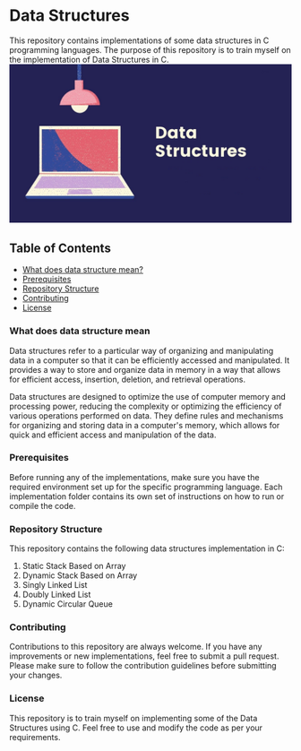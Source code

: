 # Data Structures
This repository contains implementations of some data structures in C programming languages. The purpose of this repository is to train myself on the implementation of Data Structures in C.
![Header image](https://github.com/MohamedGalal-2/Data-Structures/blob/main/Header.jpg)

## Table of Contents
- [What does data structure mean?](#What-does-data-structure-mean)
- [Prerequisites](#Prerequisites)
- [Repository Structure](#Repository-Structure)
- [Contributing](#Contributing)
- [License](#License)

### What does data structure mean
Data structures refer to a particular way of organizing and manipulating data in a computer so that it can be efficiently accessed and manipulated. It provides a way to store and organize data in memory in a way that allows for efficient access, insertion, deletion, and retrieval operations.

Data structures are designed to optimize the use of computer memory and processing power, reducing the complexity or optimizing the efficiency of various operations performed on data. They define rules and mechanisms for organizing and storing data in a computer's memory, which allows for quick and efficient access and manipulation of the data.

### Prerequisites
Before running any of the implementations, make sure you have the required environment set up for the specific programming language. Each implementation folder contains its own set of instructions on how to run or compile the code.

### Repository Structure
This repository contains the following data structures implementation in C:
1. Static Stack Based on Array
2. Dynamic Stack Based on Array
3. Singly Linked List
4. Doubly Linked List
5. Dynamic Circular Queue

### Contributing
Contributions to this repository are always welcome. If you have any improvements or new implementations, feel free to submit a pull request. Please make sure to follow the contribution guidelines before submitting your changes.

### License
This repository is to train myself on implementing some of the Data Structures using C. Feel free to use and modify the code as per your requirements.
